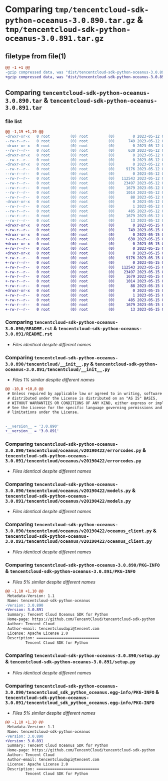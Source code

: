 # Comparing `tmp/tencentcloud-sdk-python-oceanus-3.0.890.tar.gz` & `tmp/tencentcloud-sdk-python-oceanus-3.0.891.tar.gz`

## filetype from file(1)

```diff
@@ -1 +1 @@
-gzip compressed data, was "dist/tencentcloud-sdk-python-oceanus-3.0.890.tar", last modified: Fri May 12 03:11:20 2023, max compression
+gzip compressed data, was "dist/tencentcloud-sdk-python-oceanus-3.0.891.tar", last modified: Mon May 15 03:57:35 2023, max compression
```

## Comparing `tencentcloud-sdk-python-oceanus-3.0.890.tar` & `tencentcloud-sdk-python-oceanus-3.0.891.tar`

### file list

```diff
@@ -1,19 +1,19 @@
-drwxr-xr-x   0 root         (0) root         (0)        0 2023-05-12 03:11:20.000000 tencentcloud-sdk-python-oceanus-3.0.890/
--rw-r--r--   0 root         (0) root         (0)      749 2023-05-12 03:11:20.000000 tencentcloud-sdk-python-oceanus-3.0.890/README.rst
-drwxr-xr-x   0 root         (0) root         (0)        0 2023-05-12 03:11:20.000000 tencentcloud-sdk-python-oceanus-3.0.890/tencentcloud/
--rw-r--r--   0 root         (0) root         (0)      630 2023-05-12 03:11:20.000000 tencentcloud-sdk-python-oceanus-3.0.890/tencentcloud/__init__.py
-drwxr-xr-x   0 root         (0) root         (0)        0 2023-05-12 03:11:20.000000 tencentcloud-sdk-python-oceanus-3.0.890/tencentcloud/oceanus/
--rw-r--r--   0 root         (0) root         (0)        0 2023-05-12 03:11:20.000000 tencentcloud-sdk-python-oceanus-3.0.890/tencentcloud/oceanus/__init__.py
-drwxr-xr-x   0 root         (0) root         (0)        0 2023-05-12 03:11:20.000000 tencentcloud-sdk-python-oceanus-3.0.890/tencentcloud/oceanus/v20190422/
--rw-r--r--   0 root         (0) root         (0)     9176 2023-05-12 03:11:20.000000 tencentcloud-sdk-python-oceanus-3.0.890/tencentcloud/oceanus/v20190422/errorcodes.py
--rw-r--r--   0 root         (0) root         (0)        0 2023-05-12 03:11:20.000000 tencentcloud-sdk-python-oceanus-3.0.890/tencentcloud/oceanus/v20190422/__init__.py
--rw-r--r--   0 root         (0) root         (0)   112543 2023-05-12 03:11:20.000000 tencentcloud-sdk-python-oceanus-3.0.890/tencentcloud/oceanus/v20190422/models.py
--rw-r--r--   0 root         (0) root         (0)    23497 2023-05-12 03:11:20.000000 tencentcloud-sdk-python-oceanus-3.0.890/tencentcloud/oceanus/v20190422/oceanus_client.py
--rw-r--r--   0 root         (0) root         (0)     1679 2023-05-12 03:11:20.000000 tencentcloud-sdk-python-oceanus-3.0.890/PKG-INFO
--rw-r--r--   0 root         (0) root         (0)     1014 2023-05-12 03:11:20.000000 tencentcloud-sdk-python-oceanus-3.0.890/setup.py
--rw-r--r--   0 root         (0) root         (0)       88 2023-05-12 03:11:20.000000 tencentcloud-sdk-python-oceanus-3.0.890/setup.cfg
-drwxr-xr-x   0 root         (0) root         (0)        0 2023-05-12 03:11:20.000000 tencentcloud-sdk-python-oceanus-3.0.890/tencentcloud_sdk_python_oceanus.egg-info/
--rw-r--r--   0 root         (0) root         (0)        1 2023-05-12 03:11:20.000000 tencentcloud-sdk-python-oceanus-3.0.890/tencentcloud_sdk_python_oceanus.egg-info/dependency_links.txt
--rw-r--r--   0 root         (0) root         (0)      485 2023-05-12 03:11:20.000000 tencentcloud-sdk-python-oceanus-3.0.890/tencentcloud_sdk_python_oceanus.egg-info/SOURCES.txt
--rw-r--r--   0 root         (0) root         (0)     1679 2023-05-12 03:11:20.000000 tencentcloud-sdk-python-oceanus-3.0.890/tencentcloud_sdk_python_oceanus.egg-info/PKG-INFO
--rw-r--r--   0 root         (0) root         (0)       13 2023-05-12 03:11:20.000000 tencentcloud-sdk-python-oceanus-3.0.890/tencentcloud_sdk_python_oceanus.egg-info/top_level.txt
+drwxr-xr-x   0 root         (0) root         (0)        0 2023-05-15 03:57:35.000000 tencentcloud-sdk-python-oceanus-3.0.891/
+-rw-r--r--   0 root         (0) root         (0)      749 2023-05-15 03:57:34.000000 tencentcloud-sdk-python-oceanus-3.0.891/README.rst
+drwxr-xr-x   0 root         (0) root         (0)        0 2023-05-15 03:57:35.000000 tencentcloud-sdk-python-oceanus-3.0.891/tencentcloud/
+-rw-r--r--   0 root         (0) root         (0)      630 2023-05-15 03:57:34.000000 tencentcloud-sdk-python-oceanus-3.0.891/tencentcloud/__init__.py
+drwxr-xr-x   0 root         (0) root         (0)        0 2023-05-15 03:57:35.000000 tencentcloud-sdk-python-oceanus-3.0.891/tencentcloud/oceanus/
+-rw-r--r--   0 root         (0) root         (0)        0 2023-05-15 03:57:34.000000 tencentcloud-sdk-python-oceanus-3.0.891/tencentcloud/oceanus/__init__.py
+drwxr-xr-x   0 root         (0) root         (0)        0 2023-05-15 03:57:35.000000 tencentcloud-sdk-python-oceanus-3.0.891/tencentcloud/oceanus/v20190422/
+-rw-r--r--   0 root         (0) root         (0)     9176 2023-05-15 03:57:34.000000 tencentcloud-sdk-python-oceanus-3.0.891/tencentcloud/oceanus/v20190422/errorcodes.py
+-rw-r--r--   0 root         (0) root         (0)        0 2023-05-15 03:57:34.000000 tencentcloud-sdk-python-oceanus-3.0.891/tencentcloud/oceanus/v20190422/__init__.py
+-rw-r--r--   0 root         (0) root         (0)   112543 2023-05-15 03:57:34.000000 tencentcloud-sdk-python-oceanus-3.0.891/tencentcloud/oceanus/v20190422/models.py
+-rw-r--r--   0 root         (0) root         (0)    23497 2023-05-15 03:57:34.000000 tencentcloud-sdk-python-oceanus-3.0.891/tencentcloud/oceanus/v20190422/oceanus_client.py
+-rw-r--r--   0 root         (0) root         (0)     1679 2023-05-15 03:57:35.000000 tencentcloud-sdk-python-oceanus-3.0.891/PKG-INFO
+-rw-r--r--   0 root         (0) root         (0)     1014 2023-05-15 03:57:34.000000 tencentcloud-sdk-python-oceanus-3.0.891/setup.py
+-rw-r--r--   0 root         (0) root         (0)       88 2023-05-15 03:57:35.000000 tencentcloud-sdk-python-oceanus-3.0.891/setup.cfg
+drwxr-xr-x   0 root         (0) root         (0)        0 2023-05-15 03:57:35.000000 tencentcloud-sdk-python-oceanus-3.0.891/tencentcloud_sdk_python_oceanus.egg-info/
+-rw-r--r--   0 root         (0) root         (0)        1 2023-05-15 03:57:35.000000 tencentcloud-sdk-python-oceanus-3.0.891/tencentcloud_sdk_python_oceanus.egg-info/dependency_links.txt
+-rw-r--r--   0 root         (0) root         (0)      485 2023-05-15 03:57:35.000000 tencentcloud-sdk-python-oceanus-3.0.891/tencentcloud_sdk_python_oceanus.egg-info/SOURCES.txt
+-rw-r--r--   0 root         (0) root         (0)     1679 2023-05-15 03:57:35.000000 tencentcloud-sdk-python-oceanus-3.0.891/tencentcloud_sdk_python_oceanus.egg-info/PKG-INFO
+-rw-r--r--   0 root         (0) root         (0)       13 2023-05-15 03:57:35.000000 tencentcloud-sdk-python-oceanus-3.0.891/tencentcloud_sdk_python_oceanus.egg-info/top_level.txt
```

### Comparing `tencentcloud-sdk-python-oceanus-3.0.890/README.rst` & `tencentcloud-sdk-python-oceanus-3.0.891/README.rst`

 * *Files identical despite different names*

### Comparing `tencentcloud-sdk-python-oceanus-3.0.890/tencentcloud/__init__.py` & `tencentcloud-sdk-python-oceanus-3.0.891/tencentcloud/__init__.py`

 * *Files 1% similar despite different names*

```diff
@@ -10,8 +10,8 @@
 # Unless required by applicable law or agreed to in writing, software
 # distributed under the License is distributed on an "AS IS" BASIS,
 # WITHOUT WARRANTIES OR CONDITIONS OF ANY KIND, either express or implied.
 # See the License for the specific language governing permissions and
 # limitations under the License.
 
 
-__version__ = '3.0.890'
+__version__ = '3.0.891'
```

### Comparing `tencentcloud-sdk-python-oceanus-3.0.890/tencentcloud/oceanus/v20190422/errorcodes.py` & `tencentcloud-sdk-python-oceanus-3.0.891/tencentcloud/oceanus/v20190422/errorcodes.py`

 * *Files identical despite different names*

### Comparing `tencentcloud-sdk-python-oceanus-3.0.890/tencentcloud/oceanus/v20190422/models.py` & `tencentcloud-sdk-python-oceanus-3.0.891/tencentcloud/oceanus/v20190422/models.py`

 * *Files identical despite different names*

### Comparing `tencentcloud-sdk-python-oceanus-3.0.890/tencentcloud/oceanus/v20190422/oceanus_client.py` & `tencentcloud-sdk-python-oceanus-3.0.891/tencentcloud/oceanus/v20190422/oceanus_client.py`

 * *Files identical despite different names*

### Comparing `tencentcloud-sdk-python-oceanus-3.0.890/PKG-INFO` & `tencentcloud-sdk-python-oceanus-3.0.891/PKG-INFO`

 * *Files 5% similar despite different names*

```diff
@@ -1,10 +1,10 @@
 Metadata-Version: 1.1
 Name: tencentcloud-sdk-python-oceanus
-Version: 3.0.890
+Version: 3.0.891
 Summary: Tencent Cloud Oceanus SDK for Python
 Home-page: https://github.com/TencentCloud/tencentcloud-sdk-python
 Author: Tencent Cloud
 Author-email: tencentcloudapi@tencent.com
 License: Apache License 2.0
 Description: ============================
         Tencent Cloud SDK for Python
```

### Comparing `tencentcloud-sdk-python-oceanus-3.0.890/setup.py` & `tencentcloud-sdk-python-oceanus-3.0.891/setup.py`

 * *Files identical despite different names*

### Comparing `tencentcloud-sdk-python-oceanus-3.0.890/tencentcloud_sdk_python_oceanus.egg-info/PKG-INFO` & `tencentcloud-sdk-python-oceanus-3.0.891/tencentcloud_sdk_python_oceanus.egg-info/PKG-INFO`

 * *Files 5% similar despite different names*

```diff
@@ -1,10 +1,10 @@
 Metadata-Version: 1.1
 Name: tencentcloud-sdk-python-oceanus
-Version: 3.0.890
+Version: 3.0.891
 Summary: Tencent Cloud Oceanus SDK for Python
 Home-page: https://github.com/TencentCloud/tencentcloud-sdk-python
 Author: Tencent Cloud
 Author-email: tencentcloudapi@tencent.com
 License: Apache License 2.0
 Description: ============================
         Tencent Cloud SDK for Python
```

